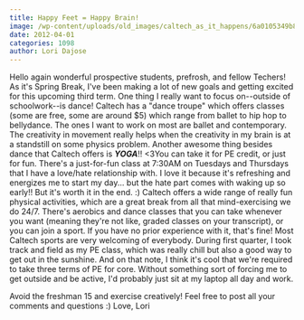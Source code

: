 ```yaml
---
title: Happy Feet = Happy Brain!
image: /wp-content/uploads/old_images/caltech_as_it_happens/6a0105349b8251970b0168e96602a3970c.jpg
date: 2012-04-01
categories: 1098
author: Lori Dajose
---
```


Hello again wonderful prospective students, prefrosh, and fellow Techers!
As it's Spring Break, I've been making a lot of new goals and getting excited for this upcoming third term. One thing I really want to focus on--outside of schoolwork--is dance! Caltech has a "dance troupe" which offers classes (some are free, some are around $5) which range from ballet to hip hop to bellydance. The ones I want to work on most are ballet and contemporary. The creativity in movement really helps when the creativity in my brain is at a standstill on some physics problem. Another awesome thing besides dance that Caltech offers is ***YOGA***!! &lt;3You can take it for PE credit, or just for fun. There's a just-for-fun class at 7:30AM on Tuesdays and Thursdays that I have a love/hate relationship with. I love it because it's refreshing and energizes me to start my day... but the hate part comes with waking up so early!! But it's worth it in the end. :)
Caltech offers a wide range of really fun physical activities, which are a great break from all that mind-exercising we do 24/7. There's aerobics and dance classes that you can take whenever you want (meaning they're not like, graded classes on your transcript), or you can join a sport. If you have no prior experience with it, that's fine! Most Caltech sports are very welcoming of everybody. During first quarter, I took track and field as my PE class, which was really chill but also a good way to get out in the sunshine. And on that note, I think it's cool that we're required to take three terms of PE for core. Without something sort of forcing me to get outside and be active, I'd probably just sit at my laptop all day and work.

Avoid the freshman 15 and exercise creatively! Feel free to post all your comments and questions :)
Love,
Lori

